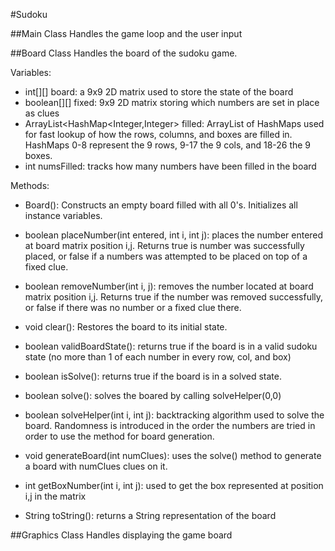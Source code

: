 #Sudoku

##Main Class
Handles the game loop and the user input

##Board Class
Handles the board of the sudoku game.

Variables:
- int[][] board: a 9x9 2D matrix used to store the state of the board
- boolean[][] fixed: 9x9 2D matrix storing which numbers are set in place as clues
- ArrayList<HashMap<Integer,Integer> filled: ArrayList of HashMaps used for fast lookup of how the rows, columns, and boxes are filled in.
HashMaps 0-8 represent the 9 rows, 9-17 the 9 cols, and 18-26 the 9 boxes.
- int numsFilled: tracks how many numbers have been filled in the board

Methods:
- Board(): Constructs an empty board filled with all 0's. Initializes all instance variables.
- boolean placeNumber(int entered, int i, int j): places the number entered at board matrix position i,j. Returns true is number was successfully placed, or false if a numbers was attempted to be placed on top of a fixed clue.
- boolean removeNumber(int i, j): removes the number located at board matrix position i,j. Returns true if the number was removed successfully, or false if there was no number or a fixed clue there.
- void clear(): Restores the board to its initial state.
- boolean validBoardState(): returns true if the board is in a valid sudoku state (no more than 1 of each number in every row, col, and box)
- boolean isSolve(): returns true if the board is in a solved state.
- boolean solve(): solves the boared by calling solveHelper(0,0)
- boolean solveHelper(int i, int j): backtracking algorithm used to solve the board. Randomness is introduced in the order the numbers are tried in order to use the method for board generation.
- void generateBoard(int numClues): uses the solve() method to generate a board with numClues clues on it.

- int getBoxNumber(int i, int j): used to get the box represented at position i,j in the matrix
- String toString(): returns a String representation of the board

##Graphics Class
Handles displaying the game board